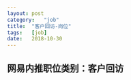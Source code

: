 ```yaml
---
layout:	post
category:	"job"
title:	"客户回访-岗位"
tags:	[job]
date:	2018-10-30
---
```

## 网易内推职位类别：客户回访
